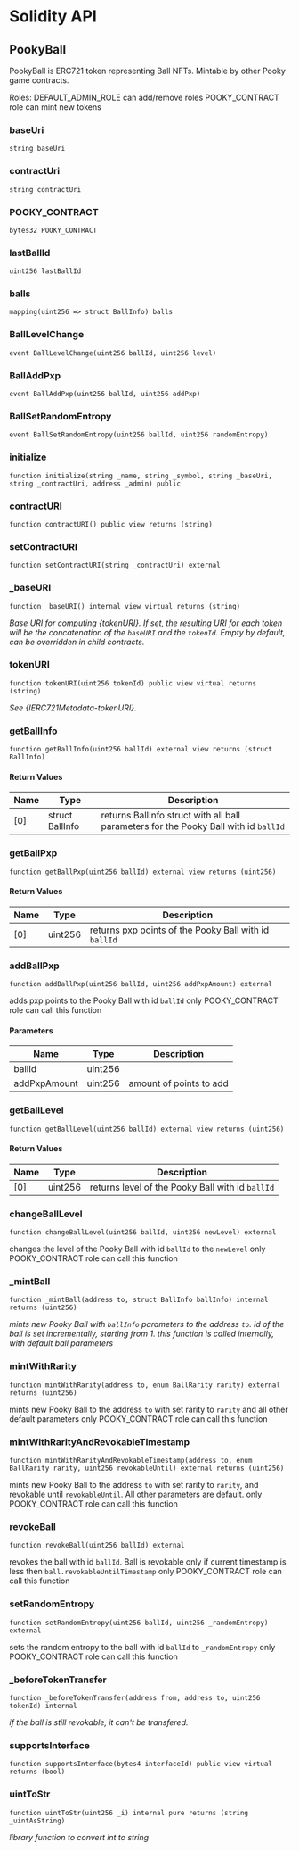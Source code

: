 # Solidity API

## PookyBall

PookyBall is ERC721 token representing Ball NFTs.
Mintable by other Pooky game contracts.

Roles:
DEFAULT_ADMIN_ROLE can add/remove roles
POOKY_CONTRACT role can mint new tokens

### baseUri

```solidity
string baseUri
```

### contractUri

```solidity
string contractUri
```

### POOKY_CONTRACT

```solidity
bytes32 POOKY_CONTRACT
```

### lastBallId

```solidity
uint256 lastBallId
```

### balls

```solidity
mapping(uint256 => struct BallInfo) balls
```

### BallLevelChange

```solidity
event BallLevelChange(uint256 ballId, uint256 level)
```

### BallAddPxp

```solidity
event BallAddPxp(uint256 ballId, uint256 addPxp)
```

### BallSetRandomEntropy

```solidity
event BallSetRandomEntropy(uint256 ballId, uint256 randomEntropy)
```

### initialize

```solidity
function initialize(string _name, string _symbol, string _baseUri, string _contractUri, address _admin) public
```

### contractURI

```solidity
function contractURI() public view returns (string)
```

### setContractURI

```solidity
function setContractURI(string _contractUri) external
```

### \_baseURI

```solidity
function _baseURI() internal view virtual returns (string)
```

_Base URI for computing {tokenURI}. If set, the resulting URI for each
token will be the concatenation of the `baseURI` and the `tokenId`. Empty
by default, can be overridden in child contracts._

### tokenURI

```solidity
function tokenURI(uint256 tokenId) public view virtual returns (string)
```

_See {IERC721Metadata-tokenURI}._

### getBallInfo

```solidity
function getBallInfo(uint256 ballId) external view returns (struct BallInfo)
```

#### Return Values

| Name | Type            | Description                                                                          |
| ---- | --------------- | ------------------------------------------------------------------------------------ |
| [0]  | struct BallInfo | returns BallInfo struct with all ball parameters for the Pooky Ball with id `ballId` |

### getBallPxp

```solidity
function getBallPxp(uint256 ballId) external view returns (uint256)
```

#### Return Values

| Name | Type    | Description                                           |
| ---- | ------- | ----------------------------------------------------- |
| [0]  | uint256 | returns pxp points of the Pooky Ball with id `ballId` |

### addBallPxp

```solidity
function addBallPxp(uint256 ballId, uint256 addPxpAmount) external
```

adds pxp points to the Pooky Ball with id `ballId`
only POOKY_CONTRACT role can call this function

#### Parameters

| Name         | Type    | Description             |
| ------------ | ------- | ----------------------- |
| ballId       | uint256 |                         |
| addPxpAmount | uint256 | amount of points to add |

### getBallLevel

```solidity
function getBallLevel(uint256 ballId) external view returns (uint256)
```

#### Return Values

| Name | Type    | Description                                      |
| ---- | ------- | ------------------------------------------------ |
| [0]  | uint256 | returns level of the Pooky Ball with id `ballId` |

### changeBallLevel

```solidity
function changeBallLevel(uint256 ballId, uint256 newLevel) external
```

changes the level of the Pooky Ball with id `ballId` to the `newLevel`
only POOKY_CONTRACT role can call this function

### \_mintBall

```solidity
function _mintBall(address to, struct BallInfo ballInfo) internal returns (uint256)
```

_mints new Pooky Ball with `ballInfo` parameters to the address `to`.
id of the ball is set incrementally, starting from 1.
this function is called internally, with default ball parameters_

### mintWithRarity

```solidity
function mintWithRarity(address to, enum BallRarity rarity) external returns (uint256)
```

mints new Pooky Ball to the address `to` with set rarity to `rarity`
and all other default parameters
only POOKY_CONTRACT role can call this function

### mintWithRarityAndRevokableTimestamp

```solidity
function mintWithRarityAndRevokableTimestamp(address to, enum BallRarity rarity, uint256 revokableUntil) external returns (uint256)
```

mints new Pooky Ball to the address `to` with set rarity to `rarity`,
and revokable until `revokableUntil`. All other parameters are default.
only POOKY_CONTRACT role can call this function

### revokeBall

```solidity
function revokeBall(uint256 ballId) external
```

revokes the ball with id `ballId`.
Ball is revokable only if current timestamp is less then `ball.revokableUntilTimestamp`
only POOKY_CONTRACT role can call this function

### setRandomEntropy

```solidity
function setRandomEntropy(uint256 ballId, uint256 _randomEntropy) external
```

sets the random entropy to the ball with id `ballId` to `_randomEntropy`
only POOKY_CONTRACT role can call this function

### \_beforeTokenTransfer

```solidity
function _beforeTokenTransfer(address from, address to, uint256 tokenId) internal
```

_if the ball is still revokable, it can't be transfered._

### supportsInterface

```solidity
function supportsInterface(bytes4 interfaceId) public view virtual returns (bool)
```

### uintToStr

```solidity
function uintToStr(uint256 _i) internal pure returns (string _uintAsString)
```

_library function to convert int to string_
